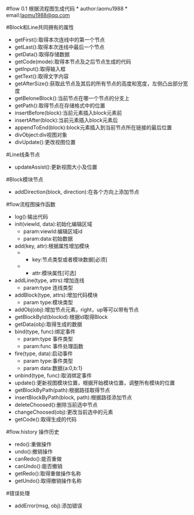 
#flow 0.1 根据流程图生成代码
    * author:laomu1988
    * email:laomu1988@qq.com

#Block和Line共同拥有的属性
  * getFirst():取得本次连线中的第一个节点
  * getLast():取得本次连线中最后一个节点
  * getData():取得存储数据
  * getCode(mode):取得本节点及之后节点生成的代码
  * getInput():取得输入框
  * getText():取得文字内容
  * getAfterSize():获取此节点及其后的所有节点的高度和宽度，左侧凸出部分宽度
  * getBeloneBlock():当前节点在哪一个节点的分支上
  * getPath():取得节点在存储格式中的位置
  * insertBefore(block):当前元素插入block元素前
  * insertAfter(block):当前元素插入block元素后
  * appendToEnd(block):block元素插入到当前节点所在链接的最后位置
  * divObject:div视图对象
  * divUpdate():更改视图位置

#Line线条节点
  * updateAssist():更新视图大小及位置

#Block模块节点
  * addDirection(block, direction):在各个方向上添加节点

#flow流程图操作函数
  * log():输出代码
  * init(viewId, data):初始化编辑区域
    * param:viewId:编辑区域id
    * param:data:初始数据
  * add(key, attr):根据属性增加模块
    * * key:节点类型或者模块数据[必须]
    * * attr:模块属性[可选]
  * addLine(type, attrs):增加连线
    * param:type 连线类型
  * addBlock(type, attrs):增加代码模块
    * param type:模块类型
  * addObj(obj):增加节点元素，right，up等可以带有节点
  * getBlockById(blockid):根据id取得Block
  * getData(obj):取得生成的数据
  * bind(type, func):绑定事件
    * param:type 事件类型
    * param:func 事件处理函数
  * fire(type, data):启动事件
    * param type:事件类型
    * param data:数据{a:0,b:1}
  * unbind(type, func):取消绑定事件
  * update():更新视图模块位置，根据开始模块位置，调整所有模块的位置
  * getBlockByPath(path):根据路径取得节点
  * insertBlockByPath(block, path):根据路径添加节点
  * deleteChoosed():删除当前选中节点
  * changeChoosed(obj):更改当前选中的元素
  * getCode():取得生成的代码

#flow.history 操作历史
  * redo():重做操作
  * undo():撤销操作
  * canRedo():能否重做
  * canUndo():能否撤销
  * getRedo():取得重做操作名称
  * getUndo():取得撤销操作名称

#错误处理
  * addError(msg, obj):添加错误

